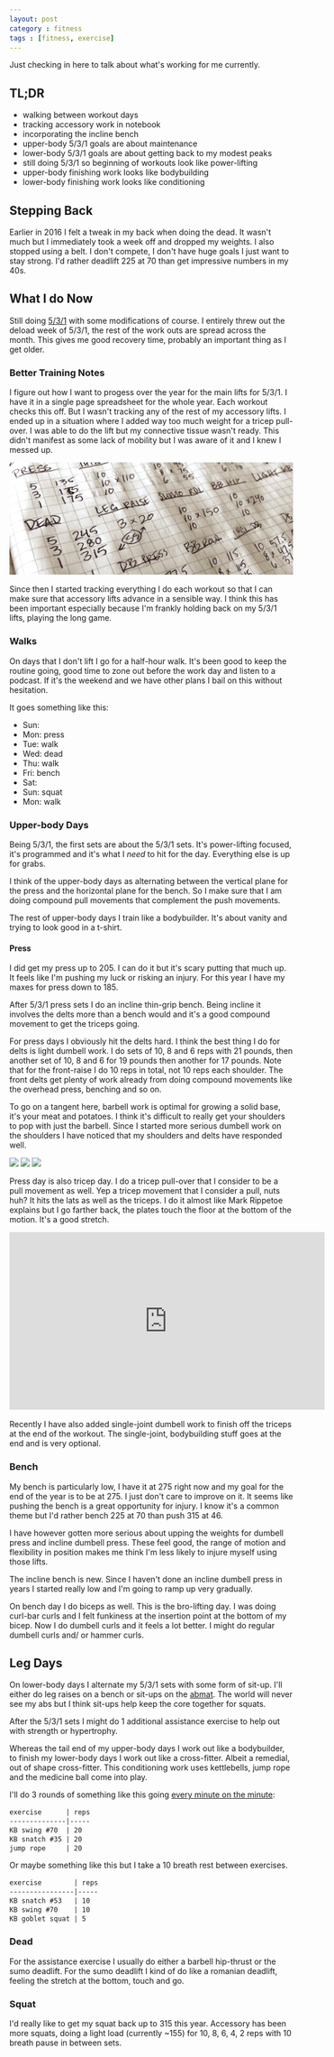 ```yaml
---
layout: post
category : fitness
tags : [fitness, exercise]
---
```


Just checking in here to talk about what's working for me currently.

## TL;DR

- walking between workout days
- tracking accessory work in notebook
- incorporating the incline bench
- upper-body 5/3/1 goals are about maintenance
- lower-body 5/3/1 goals are about getting back to my modest peaks 
- still doing 5/3/1 so beginning of workouts look like power-lifting
- upper-body finishing work looks like bodybuilding
- lower-body finishing work looks like conditioning

## Stepping Back

Earlier in 2016 I felt a tweak in my back when doing the dead.  It wasn't much
but I immediately took a week off and dropped my weights.  I also stopped using
a belt.  I don't compete, I don't have huge goals I just want to stay strong.  I'd
rather deadlift 225 at 70 than get impressive numbers in my 40s.

## What I do Now

Still doing [5/3/1](https://jimwendler.com/collections/books-programs/products/5-3-1-second-edition-hard-copy) with 
some modifications of course.  I entirely threw out the deload week of 5/3/1, the 
rest of the work outs are spread across the month.  This gives me good recovery time,
probably an important thing as I get older.

### Better Training Notes

I figure out how I want to progess over the year for the main lifts for 5/3/1. I 
have it in a single page spreadsheet for the whole year.  Each workout checks this 
off.  But I wasn't tracking any of the rest of my accessory lifts.  I ended up in 
a situation where I added way too much weight for a tricep pull-over.  I was able
to do the lift but my connective tissue wasn't ready.  This didn't manifest as 
some lack of mobility but I was aware of it and I knew I messed up.  

![](/assets/images/misc/training_log.png)

Since then
I started tracking everything I do each workout so that I can make sure that
accessory lifts advance in a sensible way.  I think this has been important
especially because I'm frankly holding back on my 5/3/1 lifts, playing the long
game.

### Walks

On days that I don't lift I go for a half-hour walk.  It's been good to keep the
routine going, good time to zone out before the work day and listen to a podcast.  If
it's the weekend and we have other plans I bail on this without hesitation.

It goes something like this:

- Sun:
- Mon: press
- Tue: walk 
- Wed: dead
- Thu: walk
- Fri: bench
- Sat: 
- Sun: squat
- Mon: walk

### Upper-body Days

Being 5/3/1, the first sets are about the 5/3/1 sets.  It's power-lifting focused, it's
programmed and it's what I _need_ to hit for the day.  Everything else is up for grabs.

I think of the upper-body days as alternating between the vertical plane for the press
and the horizontal plane for the bench.  So I make sure that I am doing compound pull 
movements that complement the push movements.  

The rest of upper-body days I train like a bodybuilder.  It's about vanity and trying to
look good in a t-shirt.

#### Press

I did get my press up to 205.  I can do it but it's scary putting that much up.  It feels
like I'm pushing my luck or risking an injury.  For this year I have my maxes for press
down to 185.

After 5/3/1 press sets I do an incline thin-grip bench.  Being incline it involves the 
delts more than a bench would and it's a good compound movement to get the triceps going.

For press days I obviously hit the delts hard.  I think the best thing I do for delts is
light dumbell work.  I do sets of 10, 8 and 6 reps with 21 pounds, then another
set of 10, 8 and 6 for 19 pounds then another for 17 pounds.  Note that for the front-raise
I do 10 reps in total, not 10 reps each shoulder.  The front delts get plenty of work already
from doing compound movements like the overhead press, benching and so on.

To go on a tangent here, barbell work is optimal for growing a solid base, it's your
meat and potatoes.  I think it's difficult to really get your shoulders to pop with 
just the barbell.  Since I started more serious dumbell work on the shoulders I have 
noticed that my shoulders and delts have responded well.

![](http://www.exrx.net/AnimatedEx/DeltoidPosterior/DBRearLateralRaise.gif)
![](http://www.exrx.net/AnimatedEx/DeltoidLateral/DBLateralRaise.gif)
![](http://www.exrx.net/AnimatedEx/DeltoidAnterior/DBAlternatingFrontRaise.gif)

Press day is also tricep day.  I do a tricep pull-over that I consider to be a pull
movement as well.  Yep a tricep movement that I consider a pull, nuts huh?  It hits 
the lats as well as the triceps.  I do it almost like Mark Rippetoe explains but 
I go farther back, the plates touch the floor at the bottom of the motion.  It's 
a good stretch.  

<iframe width="560" height="315" 
    src="https://www.youtube.com/embed/-rh3MHnRI_I" 
    frameborder="0" allowfullscreen></iframe>
    
Recently I have also added single-joint dumbell work to finish off the triceps at the
end of the workout.  The single-joint, bodybuilding stuff goes at the end and is very optional.

### Bench

My bench is particularly low, I have it at 275 right now and my goal for the end of the year
is to be at 275.  I just don't care to improve on it.  It seems like pushing the bench is a
great opportunity for injury.  I know it's a common theme but I'd rather bench 225 at 70 than
push 315 at 46.

I have however gotten more serious about upping the weights for dumbell press and incline
dumbell press.  These feel good, the range of motion and flexibility in position makes me
think I'm less likely to injure myself using those lifts.

The incline bench is new.  Since I haven't done an incline dumbell press in years I started
really low and I'm going to ramp up very gradually.

On bench day I do biceps as well.  This is the bro-lifting day.  I was doing curl-bar curls
and I felt funkiness at the insertion point at the bottom of my bicep.  Now I do dumbell
curls and it feels a lot better.  I might do regular dumbell curls and/ or hammer curls.

## Leg Days

On lower-body days I alternate my 5/3/1 sets with some form of sit-up.  I'll either do leg 
raises on a bench or sit-ups on the [abmat](http://www.roguefitness.com/abmat).  The world 
will never see my abs but I think sit-ups help keep the core together for squats.  

After the 5/3/1 sets I might do 1 additional assistance exercise to help out with strength or
hypertrophy.

Whereas the tail end of my upper-body days I work out like a bodybuilder, to finish my 
lower-body days I work out like a cross-fitter.  Albeit a remedial, out of shape cross-fitter.
This conditioning work uses kettlebells, jump rope and the medicine ball come into play.  

I'll do 3 rounds of something like this going [every minute on the minute](http://boxlifemagazine.com/benefits-of-the-emom-every-minute-on-the-minute-workout/):

    exercise      | reps
    --------------|-----
    KB swing #70  | 20
    KB snatch #35 | 20
    jump rope     | 20

Or maybe something like this but I take a 10 breath rest between exercises.

    exercise        | reps
    ----------------|-----
    KB snatch #53   | 10
    KB swing #70    | 10
    KB goblet squat | 5

### Dead

For the assistance exercise I usually do either a barbell hip-thrust or the sumo deadlift.  For the
sumo deadlift I kind of do like a romanian deadlift, feeling the stretch at the bottom, touch and
go.  

### Squat

I'd really like to get my squat back up to 315 this year.  Accessory has been more squats, doing
a light load (currently ~155) for 10, 8, 6, 4, 2 reps with 10 breath pause in between sets.
